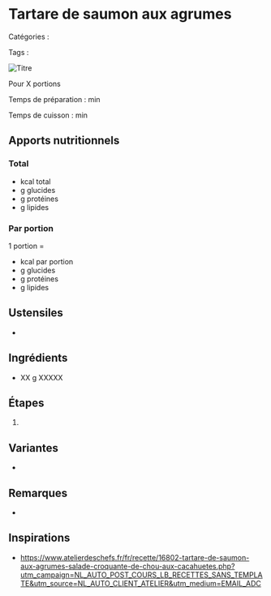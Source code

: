 # Tartare de saumon aux agrumes

Catégories : 

Tags : 

![Titre](./fichier.jpg)

Pour X portions

Temps de préparation : min

Temps de cuisson : min

## Apports nutritionnels

### Total

*  kcal total
*  g glucides
*  g protéines
*  g lipides

### Par portion

1 portion = 

*  kcal par portion
*  g glucides
*  g protéines
*  g lipides

## Ustensiles

* 

## Ingrédients

* XX g XXXXX

## Étapes

1. 

## Variantes

* 

## Remarques

* 

## Inspirations

* https://www.atelierdeschefs.fr/fr/recette/16802-tartare-de-saumon-aux-agrumes-salade-croquante-de-chou-aux-cacahuetes.php?utm_campaign=NL_AUTO_POST_COURS_LB_RECETTES_SANS_TEMPLATE&utm_source=NL_AUTO_CLIENT_ATELIER&utm_medium=EMAIL_ADC
